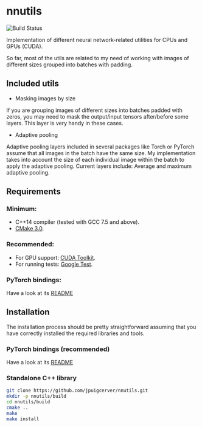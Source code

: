 # nnutils

![Build Status](https://github.com/jpuigcerver/nnutils/workflows/nnutils%20CI/badge.svg)

Implementation of different neural network-related utilities for
CPUs and GPUs (CUDA).

So far, most of the utils are related to my need of working with images of
different sizes grouped into batches with padding.

## Included utils

- Masking images by size

If you are grouping images of different sizes into batches padded with zeros,
you may need to mask the output/input tensors after/before some layers.
This layer is very handy in these cases.

- Adaptive pooling

Adaptive pooling layers included in several packages like Torch or PyTorch
assume that all images in the batch have the same size. My implementation
takes into account the size of each individual image within the batch to
apply the adaptive pooling. Current layers include: Average and maximum
adaptive pooling.

## Requirements

### Minimum:

- C++14 compiler (tested with GCC 7.5 and above).
- [CMake 3.0](https://cmake.org/).

### Recommended:

- For GPU support: [CUDA Toolkit](https://developer.nvidia.com/CUDA-toolkit).
- For running tests: [Google Test](https://github.com/google/googletest).

### PyTorch bindings:

Have a look at its [README](pytorch/README.md)

## Installation

The installation process should be pretty straightforward assuming that you
have correctly installed the required libraries and tools.

### PyTorch bindings (recommended)

Have a look at its [README](pytorch/README.md)

### Standalone C++ library

```bash
git clone https://github.com/jpuigcerver/nnutils.git
mkdir -p nnutils/build
cd nnutils/build
cmake ..
make
make install
```
